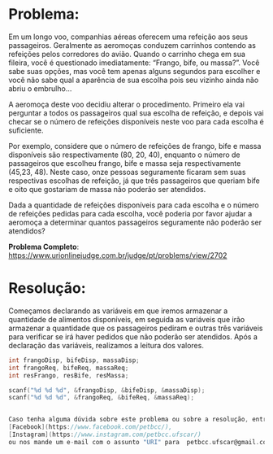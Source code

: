 # Problema:   
Em um longo voo, companhias aéreas oferecem uma refeição aos seus passageiros. Geralmente as aeromoças conduzem carrinhos contendo as refeições pelos corredores do avião. Quando o carrinho chega em sua fileira, você é questionado imediatamente: “Frango, bife, ou massa?”. Você sabe suas opções, mas você tem apenas alguns segundos para escolher e você não sabe qual a aparência de sua escolha pois seu vizinho ainda não abriu o embrulho…

A aeromoça deste voo decidiu alterar o procedimento. Primeiro ela vai perguntar a todos os passageiros qual sua escolha de refeição, e depois vai checar se o número de refeições disponíveis neste voo para cada escolha é suficiente.

Por exemplo, considere que o número de refeições de frango, bife e massa disponíveis são respectivamente (80, 20, 40), enquanto o número de passageiros que escolheu frango, bife e massa seja respectivamente (45,23, 48). Neste caso, onze pessoas seguramente ficaram sem suas respectivas escolhas de refeição, já que três passageiros que queriam bife e oito que gostariam de massa não poderão ser atendidos.

Dada a quantidade de refeições disponíveis para cada escolha e o número de refeições pedidas para cada escolha, você poderia por favor ajudar a aeromoça a determinar quantos passageiros seguramente não poderão ser atendidos?

**Problema Completo**: https://www.urionlinejudge.com.br/judge/pt/problems/view/2702

# Resolução:

Começamos declarando as variáveis  em que iremos armazenar a quantidade de alimentos disponíveis, em seguida as variáveis que irão armazenar a quantidade que os passageiros pediram e outras três variáveis para verificar se irá haver pedidos que não poderão ser atendidos.  Após a declaração das variáveis, realizamos a leitura dos valores.
```c
int frangoDisp, bifeDisp, massaDisp;
int frangoReq, bifeReq, massaReq;
int resFrango, resBife, resMassa;

scanf("%d %d %d", &frangoDisp, &bifeDisp, &massaDisp);
scanf("%d %d %d", &frangoReq, &bifeReq, &massaReq);


Caso tenha alguma dúvida sobre este problema ou sobre a resolução, entre em contato com o PET-BCC pelo nosso
[Facebook](https://www.facebook.com/petbcc/),
[Instagram](https://www.instagram.com/petbcc.ufscar/)
ou nos mande um e-mail com o assunto "URI" para  petbcc.ufscar@gmail.com
